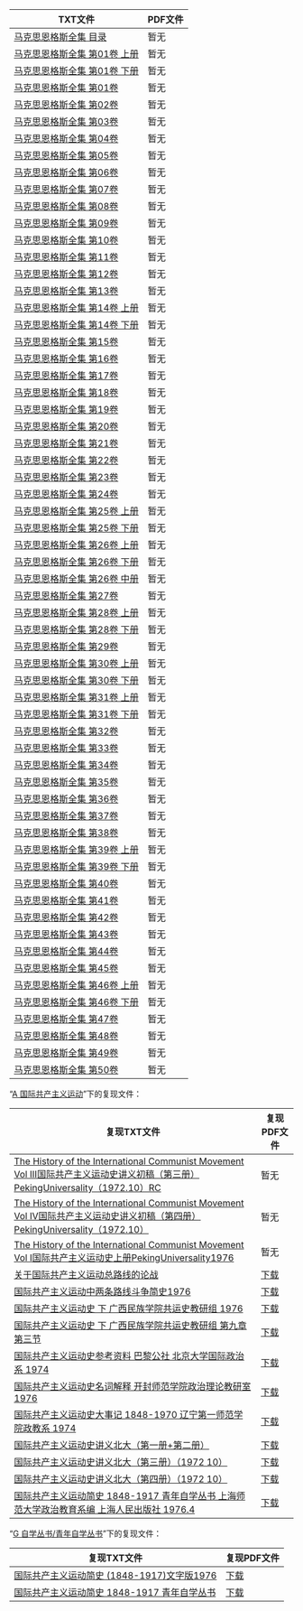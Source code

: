 | TXT文件 | PDF文件 |
| ------- | ------- |
| [马克思恩格斯全集 目录](%E9%A9%AC%E5%85%8B%E6%80%9D%E6%81%A9%E6%A0%BC%E6%96%AF%E5%85%A8%E9%9B%86%20%E7%9B%AE%E5%BD%95.txt) | 暂无 |
| [马克思恩格斯全集 第01卷 上册](%E9%A9%AC%E5%85%8B%E6%80%9D%E6%81%A9%E6%A0%BC%E6%96%AF%E5%85%A8%E9%9B%86%20%E7%AC%AC01%E5%8D%B7%20%E4%B8%8A%E5%86%8C.txt) | 暂无 |
| [马克思恩格斯全集 第01卷 下册](%E9%A9%AC%E5%85%8B%E6%80%9D%E6%81%A9%E6%A0%BC%E6%96%AF%E5%85%A8%E9%9B%86%20%E7%AC%AC01%E5%8D%B7%20%E4%B8%8B%E5%86%8C.txt) | 暂无 |
| [马克思恩格斯全集 第01卷](%E9%A9%AC%E5%85%8B%E6%80%9D%E6%81%A9%E6%A0%BC%E6%96%AF%E5%85%A8%E9%9B%86%20%E7%AC%AC01%E5%8D%B7.txt) | 暂无 |
| [马克思恩格斯全集 第02卷](%E9%A9%AC%E5%85%8B%E6%80%9D%E6%81%A9%E6%A0%BC%E6%96%AF%E5%85%A8%E9%9B%86%20%E7%AC%AC02%E5%8D%B7.txt) | 暂无 |
| [马克思恩格斯全集 第03卷](%E9%A9%AC%E5%85%8B%E6%80%9D%E6%81%A9%E6%A0%BC%E6%96%AF%E5%85%A8%E9%9B%86%20%E7%AC%AC03%E5%8D%B7.txt) | 暂无 |
| [马克思恩格斯全集 第04卷](%E9%A9%AC%E5%85%8B%E6%80%9D%E6%81%A9%E6%A0%BC%E6%96%AF%E5%85%A8%E9%9B%86%20%E7%AC%AC04%E5%8D%B7.txt) | 暂无 |
| [马克思恩格斯全集 第05卷](%E9%A9%AC%E5%85%8B%E6%80%9D%E6%81%A9%E6%A0%BC%E6%96%AF%E5%85%A8%E9%9B%86%20%E7%AC%AC05%E5%8D%B7.txt) | 暂无 |
| [马克思恩格斯全集 第06卷](%E9%A9%AC%E5%85%8B%E6%80%9D%E6%81%A9%E6%A0%BC%E6%96%AF%E5%85%A8%E9%9B%86%20%E7%AC%AC06%E5%8D%B7.txt) | 暂无 |
| [马克思恩格斯全集 第07卷](%E9%A9%AC%E5%85%8B%E6%80%9D%E6%81%A9%E6%A0%BC%E6%96%AF%E5%85%A8%E9%9B%86%20%E7%AC%AC07%E5%8D%B7.txt) | 暂无 |
| [马克思恩格斯全集 第08卷](%E9%A9%AC%E5%85%8B%E6%80%9D%E6%81%A9%E6%A0%BC%E6%96%AF%E5%85%A8%E9%9B%86%20%E7%AC%AC08%E5%8D%B7.txt) | 暂无 |
| [马克思恩格斯全集 第09卷](%E9%A9%AC%E5%85%8B%E6%80%9D%E6%81%A9%E6%A0%BC%E6%96%AF%E5%85%A8%E9%9B%86%20%E7%AC%AC09%E5%8D%B7.txt) | 暂无 |
| [马克思恩格斯全集 第10卷](%E9%A9%AC%E5%85%8B%E6%80%9D%E6%81%A9%E6%A0%BC%E6%96%AF%E5%85%A8%E9%9B%86%20%E7%AC%AC10%E5%8D%B7.txt) | 暂无 |
| [马克思恩格斯全集 第11卷](%E9%A9%AC%E5%85%8B%E6%80%9D%E6%81%A9%E6%A0%BC%E6%96%AF%E5%85%A8%E9%9B%86%20%E7%AC%AC11%E5%8D%B7.txt) | 暂无 |
| [马克思恩格斯全集 第12卷](%E9%A9%AC%E5%85%8B%E6%80%9D%E6%81%A9%E6%A0%BC%E6%96%AF%E5%85%A8%E9%9B%86%20%E7%AC%AC12%E5%8D%B7.txt) | 暂无 |
| [马克思恩格斯全集 第13卷](%E9%A9%AC%E5%85%8B%E6%80%9D%E6%81%A9%E6%A0%BC%E6%96%AF%E5%85%A8%E9%9B%86%20%E7%AC%AC13%E5%8D%B7.txt) | 暂无 |
| [马克思恩格斯全集 第14卷 上册](%E9%A9%AC%E5%85%8B%E6%80%9D%E6%81%A9%E6%A0%BC%E6%96%AF%E5%85%A8%E9%9B%86%20%E7%AC%AC14%E5%8D%B7%20%E4%B8%8A%E5%86%8C.txt) | 暂无 |
| [马克思恩格斯全集 第14卷 下册](%E9%A9%AC%E5%85%8B%E6%80%9D%E6%81%A9%E6%A0%BC%E6%96%AF%E5%85%A8%E9%9B%86%20%E7%AC%AC14%E5%8D%B7%20%E4%B8%8B%E5%86%8C.txt) | 暂无 |
| [马克思恩格斯全集 第15卷](%E9%A9%AC%E5%85%8B%E6%80%9D%E6%81%A9%E6%A0%BC%E6%96%AF%E5%85%A8%E9%9B%86%20%E7%AC%AC15%E5%8D%B7.txt) | 暂无 |
| [马克思恩格斯全集 第16卷](%E9%A9%AC%E5%85%8B%E6%80%9D%E6%81%A9%E6%A0%BC%E6%96%AF%E5%85%A8%E9%9B%86%20%E7%AC%AC16%E5%8D%B7.txt) | 暂无 |
| [马克思恩格斯全集 第17卷](%E9%A9%AC%E5%85%8B%E6%80%9D%E6%81%A9%E6%A0%BC%E6%96%AF%E5%85%A8%E9%9B%86%20%E7%AC%AC17%E5%8D%B7.txt) | 暂无 |
| [马克思恩格斯全集 第18卷](%E9%A9%AC%E5%85%8B%E6%80%9D%E6%81%A9%E6%A0%BC%E6%96%AF%E5%85%A8%E9%9B%86%20%E7%AC%AC18%E5%8D%B7.txt) | 暂无 |
| [马克思恩格斯全集 第19卷](%E9%A9%AC%E5%85%8B%E6%80%9D%E6%81%A9%E6%A0%BC%E6%96%AF%E5%85%A8%E9%9B%86%20%E7%AC%AC19%E5%8D%B7.txt) | 暂无 |
| [马克思恩格斯全集 第20卷](%E9%A9%AC%E5%85%8B%E6%80%9D%E6%81%A9%E6%A0%BC%E6%96%AF%E5%85%A8%E9%9B%86%20%E7%AC%AC20%E5%8D%B7.txt) | 暂无 |
| [马克思恩格斯全集 第21卷](%E9%A9%AC%E5%85%8B%E6%80%9D%E6%81%A9%E6%A0%BC%E6%96%AF%E5%85%A8%E9%9B%86%20%E7%AC%AC21%E5%8D%B7.txt) | 暂无 |
| [马克思恩格斯全集 第22卷](%E9%A9%AC%E5%85%8B%E6%80%9D%E6%81%A9%E6%A0%BC%E6%96%AF%E5%85%A8%E9%9B%86%20%E7%AC%AC22%E5%8D%B7.txt) | 暂无 |
| [马克思恩格斯全集 第23卷](%E9%A9%AC%E5%85%8B%E6%80%9D%E6%81%A9%E6%A0%BC%E6%96%AF%E5%85%A8%E9%9B%86%20%E7%AC%AC23%E5%8D%B7.txt) | 暂无 |
| [马克思恩格斯全集 第24卷](%E9%A9%AC%E5%85%8B%E6%80%9D%E6%81%A9%E6%A0%BC%E6%96%AF%E5%85%A8%E9%9B%86%20%E7%AC%AC24%E5%8D%B7.txt) | 暂无 |
| [马克思恩格斯全集 第25卷 上册](%E9%A9%AC%E5%85%8B%E6%80%9D%E6%81%A9%E6%A0%BC%E6%96%AF%E5%85%A8%E9%9B%86%20%E7%AC%AC25%E5%8D%B7%20%E4%B8%8A%E5%86%8C.txt) | 暂无 |
| [马克思恩格斯全集 第25卷 下册](%E9%A9%AC%E5%85%8B%E6%80%9D%E6%81%A9%E6%A0%BC%E6%96%AF%E5%85%A8%E9%9B%86%20%E7%AC%AC25%E5%8D%B7%20%E4%B8%8B%E5%86%8C.txt) | 暂无 |
| [马克思恩格斯全集 第26卷 上册](%E9%A9%AC%E5%85%8B%E6%80%9D%E6%81%A9%E6%A0%BC%E6%96%AF%E5%85%A8%E9%9B%86%20%E7%AC%AC26%E5%8D%B7%20%E4%B8%8A%E5%86%8C.txt) | 暂无 |
| [马克思恩格斯全集 第26卷 下册](%E9%A9%AC%E5%85%8B%E6%80%9D%E6%81%A9%E6%A0%BC%E6%96%AF%E5%85%A8%E9%9B%86%20%E7%AC%AC26%E5%8D%B7%20%E4%B8%8B%E5%86%8C.txt) | 暂无 |
| [马克思恩格斯全集 第26卷 中册](%E9%A9%AC%E5%85%8B%E6%80%9D%E6%81%A9%E6%A0%BC%E6%96%AF%E5%85%A8%E9%9B%86%20%E7%AC%AC26%E5%8D%B7%20%E4%B8%AD%E5%86%8C.txt) | 暂无 |
| [马克思恩格斯全集 第27卷](%E9%A9%AC%E5%85%8B%E6%80%9D%E6%81%A9%E6%A0%BC%E6%96%AF%E5%85%A8%E9%9B%86%20%E7%AC%AC27%E5%8D%B7.txt) | 暂无 |
| [马克思恩格斯全集 第28卷 上册](%E9%A9%AC%E5%85%8B%E6%80%9D%E6%81%A9%E6%A0%BC%E6%96%AF%E5%85%A8%E9%9B%86%20%E7%AC%AC28%E5%8D%B7%20%E4%B8%8A%E5%86%8C.txt) | 暂无 |
| [马克思恩格斯全集 第28卷 下册](%E9%A9%AC%E5%85%8B%E6%80%9D%E6%81%A9%E6%A0%BC%E6%96%AF%E5%85%A8%E9%9B%86%20%E7%AC%AC28%E5%8D%B7%20%E4%B8%8B%E5%86%8C.txt) | 暂无 |
| [马克思恩格斯全集 第29卷](%E9%A9%AC%E5%85%8B%E6%80%9D%E6%81%A9%E6%A0%BC%E6%96%AF%E5%85%A8%E9%9B%86%20%E7%AC%AC29%E5%8D%B7.txt) | 暂无 |
| [马克思恩格斯全集 第30卷 上册](%E9%A9%AC%E5%85%8B%E6%80%9D%E6%81%A9%E6%A0%BC%E6%96%AF%E5%85%A8%E9%9B%86%20%E7%AC%AC30%E5%8D%B7%20%E4%B8%8A%E5%86%8C.txt) | 暂无 |
| [马克思恩格斯全集 第30卷 下册](%E9%A9%AC%E5%85%8B%E6%80%9D%E6%81%A9%E6%A0%BC%E6%96%AF%E5%85%A8%E9%9B%86%20%E7%AC%AC30%E5%8D%B7%20%E4%B8%8B%E5%86%8C.txt) | 暂无 |
| [马克思恩格斯全集 第31卷 上册](%E9%A9%AC%E5%85%8B%E6%80%9D%E6%81%A9%E6%A0%BC%E6%96%AF%E5%85%A8%E9%9B%86%20%E7%AC%AC31%E5%8D%B7%20%E4%B8%8A%E5%86%8C.txt) | 暂无 |
| [马克思恩格斯全集 第31卷 下册](%E9%A9%AC%E5%85%8B%E6%80%9D%E6%81%A9%E6%A0%BC%E6%96%AF%E5%85%A8%E9%9B%86%20%E7%AC%AC31%E5%8D%B7%20%E4%B8%8B%E5%86%8C.txt) | 暂无 |
| [马克思恩格斯全集 第32卷](%E9%A9%AC%E5%85%8B%E6%80%9D%E6%81%A9%E6%A0%BC%E6%96%AF%E5%85%A8%E9%9B%86%20%E7%AC%AC32%E5%8D%B7.txt) | 暂无 |
| [马克思恩格斯全集 第33卷](%E9%A9%AC%E5%85%8B%E6%80%9D%E6%81%A9%E6%A0%BC%E6%96%AF%E5%85%A8%E9%9B%86%20%E7%AC%AC33%E5%8D%B7.txt) | 暂无 |
| [马克思恩格斯全集 第34卷](%E9%A9%AC%E5%85%8B%E6%80%9D%E6%81%A9%E6%A0%BC%E6%96%AF%E5%85%A8%E9%9B%86%20%E7%AC%AC34%E5%8D%B7.txt) | 暂无 |
| [马克思恩格斯全集 第35卷](%E9%A9%AC%E5%85%8B%E6%80%9D%E6%81%A9%E6%A0%BC%E6%96%AF%E5%85%A8%E9%9B%86%20%E7%AC%AC35%E5%8D%B7.txt) | 暂无 |
| [马克思恩格斯全集 第36卷](%E9%A9%AC%E5%85%8B%E6%80%9D%E6%81%A9%E6%A0%BC%E6%96%AF%E5%85%A8%E9%9B%86%20%E7%AC%AC36%E5%8D%B7.txt) | 暂无 |
| [马克思恩格斯全集 第37卷](%E9%A9%AC%E5%85%8B%E6%80%9D%E6%81%A9%E6%A0%BC%E6%96%AF%E5%85%A8%E9%9B%86%20%E7%AC%AC37%E5%8D%B7.txt) | 暂无 |
| [马克思恩格斯全集 第38卷](%E9%A9%AC%E5%85%8B%E6%80%9D%E6%81%A9%E6%A0%BC%E6%96%AF%E5%85%A8%E9%9B%86%20%E7%AC%AC38%E5%8D%B7.txt) | 暂无 |
| [马克思恩格斯全集 第39卷 上册](%E9%A9%AC%E5%85%8B%E6%80%9D%E6%81%A9%E6%A0%BC%E6%96%AF%E5%85%A8%E9%9B%86%20%E7%AC%AC39%E5%8D%B7%20%E4%B8%8A%E5%86%8C.txt) | 暂无 |
| [马克思恩格斯全集 第39卷 下册](%E9%A9%AC%E5%85%8B%E6%80%9D%E6%81%A9%E6%A0%BC%E6%96%AF%E5%85%A8%E9%9B%86%20%E7%AC%AC39%E5%8D%B7%20%E4%B8%8B%E5%86%8C.txt) | 暂无 |
| [马克思恩格斯全集 第40卷](%E9%A9%AC%E5%85%8B%E6%80%9D%E6%81%A9%E6%A0%BC%E6%96%AF%E5%85%A8%E9%9B%86%20%E7%AC%AC40%E5%8D%B7.txt) | 暂无 |
| [马克思恩格斯全集 第41卷](%E9%A9%AC%E5%85%8B%E6%80%9D%E6%81%A9%E6%A0%BC%E6%96%AF%E5%85%A8%E9%9B%86%20%E7%AC%AC41%E5%8D%B7.txt) | 暂无 |
| [马克思恩格斯全集 第42卷](%E9%A9%AC%E5%85%8B%E6%80%9D%E6%81%A9%E6%A0%BC%E6%96%AF%E5%85%A8%E9%9B%86%20%E7%AC%AC42%E5%8D%B7.txt) | 暂无 |
| [马克思恩格斯全集 第43卷](%E9%A9%AC%E5%85%8B%E6%80%9D%E6%81%A9%E6%A0%BC%E6%96%AF%E5%85%A8%E9%9B%86%20%E7%AC%AC43%E5%8D%B7.txt) | 暂无 |
| [马克思恩格斯全集 第44卷](%E9%A9%AC%E5%85%8B%E6%80%9D%E6%81%A9%E6%A0%BC%E6%96%AF%E5%85%A8%E9%9B%86%20%E7%AC%AC44%E5%8D%B7.txt) | 暂无 |
| [马克思恩格斯全集 第45卷](%E9%A9%AC%E5%85%8B%E6%80%9D%E6%81%A9%E6%A0%BC%E6%96%AF%E5%85%A8%E9%9B%86%20%E7%AC%AC45%E5%8D%B7.txt) | 暂无 |
| [马克思恩格斯全集 第46卷 上册](%E9%A9%AC%E5%85%8B%E6%80%9D%E6%81%A9%E6%A0%BC%E6%96%AF%E5%85%A8%E9%9B%86%20%E7%AC%AC46%E5%8D%B7%20%E4%B8%8A%E5%86%8C.txt) | 暂无 |
| [马克思恩格斯全集 第46卷 下册](%E9%A9%AC%E5%85%8B%E6%80%9D%E6%81%A9%E6%A0%BC%E6%96%AF%E5%85%A8%E9%9B%86%20%E7%AC%AC46%E5%8D%B7%20%E4%B8%8B%E5%86%8C.txt) | 暂无 |
| [马克思恩格斯全集 第47卷](%E9%A9%AC%E5%85%8B%E6%80%9D%E6%81%A9%E6%A0%BC%E6%96%AF%E5%85%A8%E9%9B%86%20%E7%AC%AC47%E5%8D%B7.txt) | 暂无 |
| [马克思恩格斯全集 第48卷](%E9%A9%AC%E5%85%8B%E6%80%9D%E6%81%A9%E6%A0%BC%E6%96%AF%E5%85%A8%E9%9B%86%20%E7%AC%AC48%E5%8D%B7.txt) | 暂无 |
| [马克思恩格斯全集 第49卷](%E9%A9%AC%E5%85%8B%E6%80%9D%E6%81%A9%E6%A0%BC%E6%96%AF%E5%85%A8%E9%9B%86%20%E7%AC%AC49%E5%8D%B7.txt) | 暂无 |
| [马克思恩格斯全集 第50卷](%E9%A9%AC%E5%85%8B%E6%80%9D%E6%81%A9%E6%A0%BC%E6%96%AF%E5%85%A8%E9%9B%86%20%E7%AC%AC50%E5%8D%B7.txt) | 暂无 |

“[A 国际共产主义运动](../A%20%E5%9B%BD%E9%99%85%E5%85%B1%E4%BA%A7%E4%B8%BB%E4%B9%89%E8%BF%90%E5%8A%A8)”下的复现文件：

| 复现TXT文件 | 复现PDF文件 |
| ------- | ------- |
| [The History of the International Communist Movement Vol III国际共产主义运动史讲义初稿（第三册）PekingUniversality（1972.10）RC](../A%20%E5%9B%BD%E9%99%85%E5%85%B1%E4%BA%A7%E4%B8%BB%E4%B9%89%E8%BF%90%E5%8A%A8/The%20History%20of%20the%20International%20Communist%20Movement%20Vol%20III%E5%9B%BD%E9%99%85%E5%85%B1%E4%BA%A7%E4%B8%BB%E4%B9%89%E8%BF%90%E5%8A%A8%E5%8F%B2%E8%AE%B2%E4%B9%89%E5%88%9D%E7%A8%BF%EF%BC%88%E7%AC%AC%E4%B8%89%E5%86%8C%EF%BC%89PekingUniversality%EF%BC%881972.10%EF%BC%89RC.txt) | 暂无 |
| [The History of the International Communist Movement Vol IV国际共产主义运动史讲义初稿（第四册）PekingUniversality（1972.10）](../A%20%E5%9B%BD%E9%99%85%E5%85%B1%E4%BA%A7%E4%B8%BB%E4%B9%89%E8%BF%90%E5%8A%A8/The%20History%20of%20the%20International%20Communist%20Movement%20Vol%20IV%E5%9B%BD%E9%99%85%E5%85%B1%E4%BA%A7%E4%B8%BB%E4%B9%89%E8%BF%90%E5%8A%A8%E5%8F%B2%E8%AE%B2%E4%B9%89%E5%88%9D%E7%A8%BF%EF%BC%88%E7%AC%AC%E5%9B%9B%E5%86%8C%EF%BC%89PekingUniversality%EF%BC%881972.10%EF%BC%89.txt) | 暂无 |
| [The History of the International Communist Movement Vol I国际共产主义运动史上册PekingUniversality1976](../A%20%E5%9B%BD%E9%99%85%E5%85%B1%E4%BA%A7%E4%B8%BB%E4%B9%89%E8%BF%90%E5%8A%A8/The%20History%20of%20the%20International%20Communist%20Movement%20Vol%20I%E5%9B%BD%E9%99%85%E5%85%B1%E4%BA%A7%E4%B8%BB%E4%B9%89%E8%BF%90%E5%8A%A8%E5%8F%B2%E4%B8%8A%E5%86%8CPekingUniversality1976.txt) | 暂无 |
| [关于国际共产主义运动总路线的论战](../A%20%E5%9B%BD%E9%99%85%E5%85%B1%E4%BA%A7%E4%B8%BB%E4%B9%89%E8%BF%90%E5%8A%A8/%E5%85%B3%E4%BA%8E%E5%9B%BD%E9%99%85%E5%85%B1%E4%BA%A7%E4%B8%BB%E4%B9%89%E8%BF%90%E5%8A%A8%E6%80%BB%E8%B7%AF%E7%BA%BF%E7%9A%84%E8%AE%BA%E6%88%98.txt) | [下载](../A%20%E5%9B%BD%E9%99%85%E5%85%B1%E4%BA%A7%E4%B8%BB%E4%B9%89%E8%BF%90%E5%8A%A8/%E5%85%B3%E4%BA%8E%E5%9B%BD%E9%99%85%E5%85%B1%E4%BA%A7%E4%B8%BB%E4%B9%89%E8%BF%90%E5%8A%A8%E6%80%BB%E8%B7%AF%E7%BA%BF%E7%9A%84%E8%AE%BA%E6%88%98.pdf) |
| [国际共产主义运动中两条路线斗争简史1976](../A%20%E5%9B%BD%E9%99%85%E5%85%B1%E4%BA%A7%E4%B8%BB%E4%B9%89%E8%BF%90%E5%8A%A8/%E5%9B%BD%E9%99%85%E5%85%B1%E4%BA%A7%E4%B8%BB%E4%B9%89%E8%BF%90%E5%8A%A8%E4%B8%AD%E4%B8%A4%E6%9D%A1%E8%B7%AF%E7%BA%BF%E6%96%97%E4%BA%89%E7%AE%80%E5%8F%B21976.txt) | [下载](../A%20%E5%9B%BD%E9%99%85%E5%85%B1%E4%BA%A7%E4%B8%BB%E4%B9%89%E8%BF%90%E5%8A%A8/%E5%9B%BD%E9%99%85%E5%85%B1%E4%BA%A7%E4%B8%BB%E4%B9%89%E8%BF%90%E5%8A%A8%E4%B8%AD%E4%B8%A4%E6%9D%A1%E8%B7%AF%E7%BA%BF%E6%96%97%E4%BA%89%E7%AE%80%E5%8F%B21976.pdf) |
| [国际共产主义运动史 下 广西民族学院共运史教研组 1976](../A%20%E5%9B%BD%E9%99%85%E5%85%B1%E4%BA%A7%E4%B8%BB%E4%B9%89%E8%BF%90%E5%8A%A8/%E5%9B%BD%E9%99%85%E5%85%B1%E4%BA%A7%E4%B8%BB%E4%B9%89%E8%BF%90%E5%8A%A8%E5%8F%B2%20%E4%B8%8B%20%E5%B9%BF%E8%A5%BF%E6%B0%91%E6%97%8F%E5%AD%A6%E9%99%A2%E5%85%B1%E8%BF%90%E5%8F%B2%E6%95%99%E7%A0%94%E7%BB%84%201976.txt) | [下载](../A%20%E5%9B%BD%E9%99%85%E5%85%B1%E4%BA%A7%E4%B8%BB%E4%B9%89%E8%BF%90%E5%8A%A8/%E5%9B%BD%E9%99%85%E5%85%B1%E4%BA%A7%E4%B8%BB%E4%B9%89%E8%BF%90%E5%8A%A8%E5%8F%B2%20%E4%B8%8B%20%E5%B9%BF%E8%A5%BF%E6%B0%91%E6%97%8F%E5%AD%A6%E9%99%A2%E5%85%B1%E8%BF%90%E5%8F%B2%E6%95%99%E7%A0%94%E7%BB%84%201976.pdf) |
| [国际共产主义运动史 下 广西民族学院共运史教研组 第九章第三节](../A%20%E5%9B%BD%E9%99%85%E5%85%B1%E4%BA%A7%E4%B8%BB%E4%B9%89%E8%BF%90%E5%8A%A8/%E5%9B%BD%E9%99%85%E5%85%B1%E4%BA%A7%E4%B8%BB%E4%B9%89%E8%BF%90%E5%8A%A8%E5%8F%B2%20%E4%B8%8B%20%E5%B9%BF%E8%A5%BF%E6%B0%91%E6%97%8F%E5%AD%A6%E9%99%A2%E5%85%B1%E8%BF%90%E5%8F%B2%E6%95%99%E7%A0%94%E7%BB%84%20%E7%AC%AC%E4%B9%9D%E7%AB%A0%E7%AC%AC%E4%B8%89%E8%8A%82.txt) | [下载](../A%20%E5%9B%BD%E9%99%85%E5%85%B1%E4%BA%A7%E4%B8%BB%E4%B9%89%E8%BF%90%E5%8A%A8/%E5%9B%BD%E9%99%85%E5%85%B1%E4%BA%A7%E4%B8%BB%E4%B9%89%E8%BF%90%E5%8A%A8%E5%8F%B2%20%E4%B8%8B%20%E5%B9%BF%E8%A5%BF%E6%B0%91%E6%97%8F%E5%AD%A6%E9%99%A2%E5%85%B1%E8%BF%90%E5%8F%B2%E6%95%99%E7%A0%94%E7%BB%84%20%E7%AC%AC%E4%B9%9D%E7%AB%A0%E7%AC%AC%E4%B8%89%E8%8A%82.pdf) |
| [国际共产主义运动史参考资料  巴黎公社 北京大学国际政治系 1974](../A%20%E5%9B%BD%E9%99%85%E5%85%B1%E4%BA%A7%E4%B8%BB%E4%B9%89%E8%BF%90%E5%8A%A8/%E5%9B%BD%E9%99%85%E5%85%B1%E4%BA%A7%E4%B8%BB%E4%B9%89%E8%BF%90%E5%8A%A8%E5%8F%B2%E5%8F%82%E8%80%83%E8%B5%84%E6%96%99%20%20%E5%B7%B4%E9%BB%8E%E5%85%AC%E7%A4%BE%20%E5%8C%97%E4%BA%AC%E5%A4%A7%E5%AD%A6%E5%9B%BD%E9%99%85%E6%94%BF%E6%B2%BB%E7%B3%BB%201974.txt) | [下载](../A%20%E5%9B%BD%E9%99%85%E5%85%B1%E4%BA%A7%E4%B8%BB%E4%B9%89%E8%BF%90%E5%8A%A8/%E5%9B%BD%E9%99%85%E5%85%B1%E4%BA%A7%E4%B8%BB%E4%B9%89%E8%BF%90%E5%8A%A8%E5%8F%B2%E5%8F%82%E8%80%83%E8%B5%84%E6%96%99%20%20%E5%B7%B4%E9%BB%8E%E5%85%AC%E7%A4%BE%20%E5%8C%97%E4%BA%AC%E5%A4%A7%E5%AD%A6%E5%9B%BD%E9%99%85%E6%94%BF%E6%B2%BB%E7%B3%BB%201974.pdf) |
| [国际共产主义运动史名词解释 开封师范学院政治理论教研室 1976](../A%20%E5%9B%BD%E9%99%85%E5%85%B1%E4%BA%A7%E4%B8%BB%E4%B9%89%E8%BF%90%E5%8A%A8/%E5%9B%BD%E9%99%85%E5%85%B1%E4%BA%A7%E4%B8%BB%E4%B9%89%E8%BF%90%E5%8A%A8%E5%8F%B2%E5%90%8D%E8%AF%8D%E8%A7%A3%E9%87%8A%20%E5%BC%80%E5%B0%81%E5%B8%88%E8%8C%83%E5%AD%A6%E9%99%A2%E6%94%BF%E6%B2%BB%E7%90%86%E8%AE%BA%E6%95%99%E7%A0%94%E5%AE%A4%201976.txt) | [下载](../A%20%E5%9B%BD%E9%99%85%E5%85%B1%E4%BA%A7%E4%B8%BB%E4%B9%89%E8%BF%90%E5%8A%A8/%E5%9B%BD%E9%99%85%E5%85%B1%E4%BA%A7%E4%B8%BB%E4%B9%89%E8%BF%90%E5%8A%A8%E5%8F%B2%E5%90%8D%E8%AF%8D%E8%A7%A3%E9%87%8A%20%E5%BC%80%E5%B0%81%E5%B8%88%E8%8C%83%E5%AD%A6%E9%99%A2%E6%94%BF%E6%B2%BB%E7%90%86%E8%AE%BA%E6%95%99%E7%A0%94%E5%AE%A4%201976.pdf) |
| [国际共产主义运动史大事记 1848-1970 辽宁第一师范学院政教系 1974](../A%20%E5%9B%BD%E9%99%85%E5%85%B1%E4%BA%A7%E4%B8%BB%E4%B9%89%E8%BF%90%E5%8A%A8/%E5%9B%BD%E9%99%85%E5%85%B1%E4%BA%A7%E4%B8%BB%E4%B9%89%E8%BF%90%E5%8A%A8%E5%8F%B2%E5%A4%A7%E4%BA%8B%E8%AE%B0%201848-1970%20%E8%BE%BD%E5%AE%81%E7%AC%AC%E4%B8%80%E5%B8%88%E8%8C%83%E5%AD%A6%E9%99%A2%E6%94%BF%E6%95%99%E7%B3%BB%201974.txt) | [下载](../A%20%E5%9B%BD%E9%99%85%E5%85%B1%E4%BA%A7%E4%B8%BB%E4%B9%89%E8%BF%90%E5%8A%A8/%E5%9B%BD%E9%99%85%E5%85%B1%E4%BA%A7%E4%B8%BB%E4%B9%89%E8%BF%90%E5%8A%A8%E5%8F%B2%E5%A4%A7%E4%BA%8B%E8%AE%B0%201848-1970%20%E8%BE%BD%E5%AE%81%E7%AC%AC%E4%B8%80%E5%B8%88%E8%8C%83%E5%AD%A6%E9%99%A2%E6%94%BF%E6%95%99%E7%B3%BB%201974.pdf) |
| [国际共产主义运动史讲义北大（第一册+第二册）](../A%20%E5%9B%BD%E9%99%85%E5%85%B1%E4%BA%A7%E4%B8%BB%E4%B9%89%E8%BF%90%E5%8A%A8/%E5%9B%BD%E9%99%85%E5%85%B1%E4%BA%A7%E4%B8%BB%E4%B9%89%E8%BF%90%E5%8A%A8%E5%8F%B2%E8%AE%B2%E4%B9%89%E5%8C%97%E5%A4%A7%EF%BC%88%E7%AC%AC%E4%B8%80%E5%86%8C%2B%E7%AC%AC%E4%BA%8C%E5%86%8C%EF%BC%89.txt) | [下载](../A%20%E5%9B%BD%E9%99%85%E5%85%B1%E4%BA%A7%E4%B8%BB%E4%B9%89%E8%BF%90%E5%8A%A8/%E5%9B%BD%E9%99%85%E5%85%B1%E4%BA%A7%E4%B8%BB%E4%B9%89%E8%BF%90%E5%8A%A8%E5%8F%B2%E8%AE%B2%E4%B9%89%E5%8C%97%E5%A4%A7%EF%BC%88%E7%AC%AC%E4%B8%80%E5%86%8C%2B%E7%AC%AC%E4%BA%8C%E5%86%8C%EF%BC%89.pdf) |
| [国际共产主义运动史讲义北大（第三册）（1972 10）](../A%20%E5%9B%BD%E9%99%85%E5%85%B1%E4%BA%A7%E4%B8%BB%E4%B9%89%E8%BF%90%E5%8A%A8/%E5%9B%BD%E9%99%85%E5%85%B1%E4%BA%A7%E4%B8%BB%E4%B9%89%E8%BF%90%E5%8A%A8%E5%8F%B2%E8%AE%B2%E4%B9%89%E5%8C%97%E5%A4%A7%EF%BC%88%E7%AC%AC%E4%B8%89%E5%86%8C%EF%BC%89%EF%BC%881972%2010%EF%BC%89.txt) | [下载](../A%20%E5%9B%BD%E9%99%85%E5%85%B1%E4%BA%A7%E4%B8%BB%E4%B9%89%E8%BF%90%E5%8A%A8/%E5%9B%BD%E9%99%85%E5%85%B1%E4%BA%A7%E4%B8%BB%E4%B9%89%E8%BF%90%E5%8A%A8%E5%8F%B2%E8%AE%B2%E4%B9%89%E5%8C%97%E5%A4%A7%EF%BC%88%E7%AC%AC%E4%B8%89%E5%86%8C%EF%BC%89%EF%BC%881972%2010%EF%BC%89.pdf) |
| [国际共产主义运动史讲义北大（第四册）（1972 10）](../A%20%E5%9B%BD%E9%99%85%E5%85%B1%E4%BA%A7%E4%B8%BB%E4%B9%89%E8%BF%90%E5%8A%A8/%E5%9B%BD%E9%99%85%E5%85%B1%E4%BA%A7%E4%B8%BB%E4%B9%89%E8%BF%90%E5%8A%A8%E5%8F%B2%E8%AE%B2%E4%B9%89%E5%8C%97%E5%A4%A7%EF%BC%88%E7%AC%AC%E5%9B%9B%E5%86%8C%EF%BC%89%EF%BC%881972%2010%EF%BC%89.txt) | [下载](../A%20%E5%9B%BD%E9%99%85%E5%85%B1%E4%BA%A7%E4%B8%BB%E4%B9%89%E8%BF%90%E5%8A%A8/%E5%9B%BD%E9%99%85%E5%85%B1%E4%BA%A7%E4%B8%BB%E4%B9%89%E8%BF%90%E5%8A%A8%E5%8F%B2%E8%AE%B2%E4%B9%89%E5%8C%97%E5%A4%A7%EF%BC%88%E7%AC%AC%E5%9B%9B%E5%86%8C%EF%BC%89%EF%BC%881972%2010%EF%BC%89.pdf) |
| [国际共产主义运动简史 1848-1917 青年自学丛书 上海师范大学政治教育系编 上海人民出版社 1976.4](../A%20%E5%9B%BD%E9%99%85%E5%85%B1%E4%BA%A7%E4%B8%BB%E4%B9%89%E8%BF%90%E5%8A%A8/%E5%9B%BD%E9%99%85%E5%85%B1%E4%BA%A7%E4%B8%BB%E4%B9%89%E8%BF%90%E5%8A%A8%E7%AE%80%E5%8F%B2%201848-1917%20%E9%9D%92%E5%B9%B4%E8%87%AA%E5%AD%A6%E4%B8%9B%E4%B9%A6%20%E4%B8%8A%E6%B5%B7%E5%B8%88%E8%8C%83%E5%A4%A7%E5%AD%A6%E6%94%BF%E6%B2%BB%E6%95%99%E8%82%B2%E7%B3%BB%E7%BC%96%20%E4%B8%8A%E6%B5%B7%E4%BA%BA%E6%B0%91%E5%87%BA%E7%89%88%E7%A4%BE%201976.4.txt) | [下载](../A%20%E5%9B%BD%E9%99%85%E5%85%B1%E4%BA%A7%E4%B8%BB%E4%B9%89%E8%BF%90%E5%8A%A8/%E5%9B%BD%E9%99%85%E5%85%B1%E4%BA%A7%E4%B8%BB%E4%B9%89%E8%BF%90%E5%8A%A8%E7%AE%80%E5%8F%B2%201848-1917%20%E9%9D%92%E5%B9%B4%E8%87%AA%E5%AD%A6%E4%B8%9B%E4%B9%A6%20%E4%B8%8A%E6%B5%B7%E5%B8%88%E8%8C%83%E5%A4%A7%E5%AD%A6%E6%94%BF%E6%B2%BB%E6%95%99%E8%82%B2%E7%B3%BB%E7%BC%96%20%E4%B8%8A%E6%B5%B7%E4%BA%BA%E6%B0%91%E5%87%BA%E7%89%88%E7%A4%BE%201976.4.pdf) |

“[G 自学丛书/青年自学丛书](../G%20%E8%87%AA%E5%AD%A6%E4%B8%9B%E4%B9%A6/%E9%9D%92%E5%B9%B4%E8%87%AA%E5%AD%A6%E4%B8%9B%E4%B9%A6)”下的复现文件：

| 复现TXT文件 | 复现PDF文件 |
| ------- | ------- |
| [国际共产主义运动简史 (1848-1917)文字版1976](../G%20%E8%87%AA%E5%AD%A6%E4%B8%9B%E4%B9%A6/%E9%9D%92%E5%B9%B4%E8%87%AA%E5%AD%A6%E4%B8%9B%E4%B9%A6/%E5%9B%BD%E9%99%85%E5%85%B1%E4%BA%A7%E4%B8%BB%E4%B9%89%E8%BF%90%E5%8A%A8%E7%AE%80%E5%8F%B2%20%281848-1917%29%E6%96%87%E5%AD%97%E7%89%881976.txt) | [下载](../G%20%E8%87%AA%E5%AD%A6%E4%B8%9B%E4%B9%A6/%E9%9D%92%E5%B9%B4%E8%87%AA%E5%AD%A6%E4%B8%9B%E4%B9%A6/%E5%9B%BD%E9%99%85%E5%85%B1%E4%BA%A7%E4%B8%BB%E4%B9%89%E8%BF%90%E5%8A%A8%E7%AE%80%E5%8F%B2%20%281848-1917%29%E6%96%87%E5%AD%97%E7%89%881976.pdf) |
| [国际共产主义运动简史 1848-1917 青年自学丛书](../G%20%E8%87%AA%E5%AD%A6%E4%B8%9B%E4%B9%A6/%E9%9D%92%E5%B9%B4%E8%87%AA%E5%AD%A6%E4%B8%9B%E4%B9%A6/%E5%9B%BD%E9%99%85%E5%85%B1%E4%BA%A7%E4%B8%BB%E4%B9%89%E8%BF%90%E5%8A%A8%E7%AE%80%E5%8F%B2%201848-1917%20%E9%9D%92%E5%B9%B4%E8%87%AA%E5%AD%A6%E4%B8%9B%E4%B9%A6.txt) | [下载](../G%20%E8%87%AA%E5%AD%A6%E4%B8%9B%E4%B9%A6/%E9%9D%92%E5%B9%B4%E8%87%AA%E5%AD%A6%E4%B8%9B%E4%B9%A6/%E5%9B%BD%E9%99%85%E5%85%B1%E4%BA%A7%E4%B8%BB%E4%B9%89%E8%BF%90%E5%8A%A8%E7%AE%80%E5%8F%B2%201848-1917%20%E9%9D%92%E5%B9%B4%E8%87%AA%E5%AD%A6%E4%B8%9B%E4%B9%A6.pdf) |
